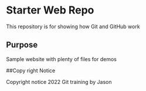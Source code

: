 # Starter Web Repo

This repository is for showing how Git and GitHub work

## Purpose

Sample website with plenty of files for demos

##Copy right Notice

Copyright notice 2022 Git training by Jason